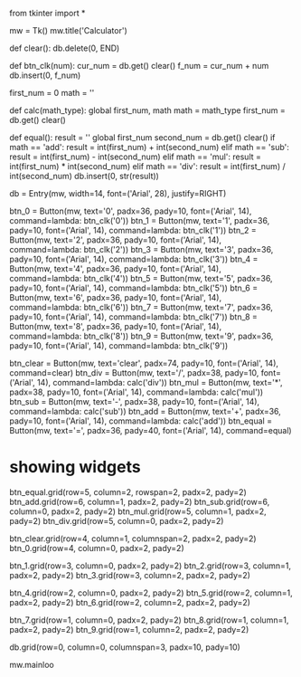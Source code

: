 from tkinter import *

mw = Tk()
mw.title('Calculator')


def clear():
    db.delete(0, END)


def btn_clk(num):
    cur_num = db.get()
    clear()
    f_num = cur_num + num
    db.insert(0, f_num)


first_num = 0
math = ''


def calc(math_type):
    global first_num, math
    math = math_type
    first_num = db.get()
    clear()


def equal():
    result = ''
    global first_num
    second_num = db.get()
    clear()
    if math == 'add':
        result = int(first_num) + int(second_num)
    elif math == 'sub':
        result = int(first_num) - int(second_num)
    elif math == 'mul':
        result = int(first_num) * int(second_num)
    elif math == 'div':
        result = int(first_num) / int(second_num)
    db.insert(0, str(result))


db = Entry(mw, width=14, font=('Arial', 28), justify=RIGHT)

btn_0 = Button(mw, text='0', padx=36, pady=10, font=('Arial', 14), command=lambda: btn_clk('0'))
btn_1 = Button(mw, text='1', padx=36, pady=10, font=('Arial', 14), command=lambda: btn_clk('1'))
btn_2 = Button(mw, text='2', padx=36, pady=10, font=('Arial', 14), command=lambda: btn_clk('2'))
btn_3 = Button(mw, text='3', padx=36, pady=10, font=('Arial', 14), command=lambda: btn_clk('3'))
btn_4 = Button(mw, text='4', padx=36, pady=10, font=('Arial', 14), command=lambda: btn_clk('4'))
btn_5 = Button(mw, text='5', padx=36, pady=10, font=('Arial', 14), command=lambda: btn_clk('5'))
btn_6 = Button(mw, text='6', padx=36, pady=10, font=('Arial', 14), command=lambda: btn_clk('6'))
btn_7 = Button(mw, text='7', padx=36, pady=10, font=('Arial', 14), command=lambda: btn_clk('7'))
btn_8 = Button(mw, text='8', padx=36, pady=10, font=('Arial', 14), command=lambda: btn_clk('8'))
btn_9 = Button(mw, text='9', padx=36, pady=10, font=('Arial', 14), command=lambda: btn_clk('9'))

btn_clear = Button(mw, text='clear', padx=74, pady=10, font=('Arial', 14), command=clear)
btn_div = Button(mw, text='/', padx=38, pady=10, font=('Arial', 14), command=lambda: calc('div'))
btn_mul = Button(mw, text='*', padx=38, pady=10, font=('Arial', 14), command=lambda: calc('mul'))
btn_sub = Button(mw, text='-', padx=38, pady=10, font=('Arial', 14), command=lambda: calc('sub'))
btn_add = Button(mw, text='+', padx=36, pady=10, font=('Arial', 14), command=lambda: calc('add'))
btn_equal = Button(mw, text='=', padx=36, pady=40, font=('Arial', 14), command=equal)

# showing widgets
btn_equal.grid(row=5, column=2, rowspan=2, padx=2, pady=2)
btn_add.grid(row=6, column=1, padx=2, pady=2)
btn_sub.grid(row=6, column=0, padx=2, pady=2)
btn_mul.grid(row=5, column=1, padx=2, pady=2)
btn_div.grid(row=5, column=0, padx=2, pady=2)

btn_clear.grid(row=4, column=1, columnspan=2, padx=2, pady=2)
btn_0.grid(row=4, column=0, padx=2, pady=2)

btn_1.grid(row=3, column=0, padx=2, pady=2)
btn_2.grid(row=3, column=1, padx=2, pady=2)
btn_3.grid(row=3, column=2, padx=2, pady=2)

btn_4.grid(row=2, column=0, padx=2, pady=2)
btn_5.grid(row=2, column=1, padx=2, pady=2)
btn_6.grid(row=2, column=2, padx=2, pady=2)

btn_7.grid(row=1, column=0, padx=2, pady=2)
btn_8.grid(row=1, column=1, padx=2, pady=2)
btn_9.grid(row=1, column=2, padx=2, pady=2)

db.grid(row=0, column=0, columnspan=3, padx=10, pady=10)

mw.mainloo
